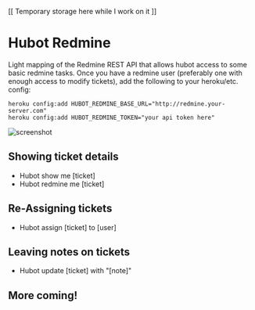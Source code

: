 [[ Temporary storage here while I work on it ]]

# Hubot Redmine

Light mapping of the Redmine REST API that allows hubot access to some basic redmine tasks. Once you have a redmine
user (preferably one with enough access to modify tickets), add the following to your heroku/etc. config:

    heroku config:add HUBOT_REDMINE_BASE_URL="http://redmine.your-server.com"
    heroku config:add HUBOT_REDMINE_TOKEN="your api token here"
  
![screenshot](https://github.com/robhurring/hubot-redmine/blob/master/ss.png?raw=true)

## Showing ticket details

* Hubot show me [ticket]
* Hubot redmine me [ticket]

## Re-Assigning tickets

* Hubot assign [ticket] to [user]

## Leaving notes on tickets

* Hubot update [ticket] with "[note]"

## More coming!